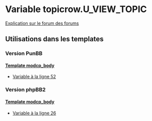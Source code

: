 # Variable topicrow.U_VIEW_TOPIC
[Explication sur le forum des forums](http://forum.forumactif.com/t294113-listing-des-variables#topicrow.U_VIEW_TOPIC)
## Utilisations dans les templates
### Version PunBB
#### [Template modcp_body](punbb/modcp_body.md)
* [Variable à la ligne 52](../punbb/modcp_body.tpl#L52)
### Version phpBB2
#### [Template modcp_body](subsilver/modcp_body.md)
* [Variable à la ligne 26](../subsilver/modcp_body.tpl#L26)